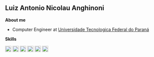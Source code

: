 ## Luiz Antonio Nicolau Anghinoni

**About me**

 - Computer Engineer at [Universidade Tecnologica Federal do Paraná](http://www.utfpr.edu.br)

**Skills**

<code><img height="20" alt="c" src="https://github.com/simple-icons/simple-icons/blob/develop/icons/c.svg"></code>
<code><img height="20" alt="c++" src="https://github.com/simple-icons/simple-icons/blob/develop/icons/cplusplus.svg"></code>
<code><img height="20" alt="python" src="https://github.com/simple-icons/simple-icons/blob/develop/icons/python.svg"></code>
<code><img height="20" alt="bash" src="https://github.com/simple-icons/simple-icons/blob/develop/icons/gnubash.svg"></code>
<code><img height="20" alt="git" src="https://github.com/simple-icons/simple-icons/blob/develop/icons/github.svg"></code>
<code><img height="20" alt="qt" src="https://github.com/simple-icons/simple-icons/blob/develop/icons/qt.svg"></code>
